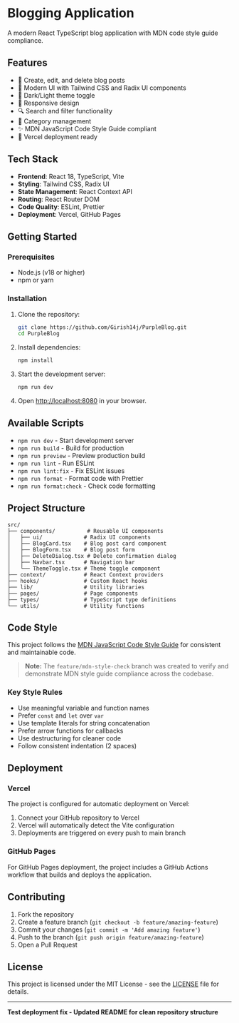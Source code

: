 # Blogging Application

A modern React TypeScript blog application with MDN code style guide compliance.

## Features

- 📝 Create, edit, and delete blog posts
- 🎨 Modern UI with Tailwind CSS and Radix UI components
- 🌙 Dark/Light theme toggle
- 📱 Responsive design
- 🔍 Search and filter functionality
- 📂 Category management
- ✨ MDN JavaScript Code Style Guide compliant
- 🚀 Vercel deployment ready

## Tech Stack

- **Frontend**: React 18, TypeScript, Vite
- **Styling**: Tailwind CSS, Radix UI
- **State Management**: React Context API
- **Routing**: React Router DOM
- **Code Quality**: ESLint, Prettier
- **Deployment**: Vercel, GitHub Pages

## Getting Started

### Prerequisites

- Node.js (v18 or higher)
- npm or yarn

### Installation

1. Clone the repository:
   ```bash
   git clone https://github.com/Girish14j/PurpleBlog.git
   cd PurpleBlog
   ```

2. Install dependencies:
   ```bash
   npm install
   ```

3. Start the development server:
   ```bash
   npm run dev
   ```

4. Open [http://localhost:8080](http://localhost:8080) in your browser.

## Available Scripts

- `npm run dev` - Start development server
- `npm run build` - Build for production
- `npm run preview` - Preview production build
- `npm run lint` - Run ESLint
- `npm run lint:fix` - Fix ESLint issues
- `npm run format` - Format code with Prettier
- `npm run format:check` - Check code formatting

## Project Structure

```
src/
├── components/          # Reusable UI components
│   ├── ui/             # Radix UI components
│   ├── BlogCard.tsx    # Blog post card component
│   ├── BlogForm.tsx    # Blog post form
│   ├── DeleteDialog.tsx # Delete confirmation dialog
│   ├── Navbar.tsx      # Navigation bar
│   └── ThemeToggle.tsx # Theme toggle component
├── context/            # React Context providers
├── hooks/              # Custom React hooks
├── lib/                # Utility libraries
├── pages/              # Page components
├── types/              # TypeScript type definitions
└── utils/              # Utility functions
```

## Code Style

This project follows the [MDN JavaScript Code Style Guide](https://developer.mozilla.org/en-US/docs/MDN/Writing_guidelines/Writing_style_guide/Code_style_guide/JavaScript) for consistent and maintainable code.

> **Note:** The `feature/mdn-style-check` branch was created to verify and demonstrate MDN style guide compliance across the codebase.

### Key Style Rules

- Use meaningful variable and function names
- Prefer `const` and `let` over `var`
- Use template literals for string concatenation
- Prefer arrow functions for callbacks
- Use destructuring for cleaner code
- Follow consistent indentation (2 spaces)

## Deployment

### Vercel

The project is configured for automatic deployment on Vercel:

1. Connect your GitHub repository to Vercel
2. Vercel will automatically detect the Vite configuration
3. Deployments are triggered on every push to main branch

### GitHub Pages

For GitHub Pages deployment, the project includes a GitHub Actions workflow that builds and deploys the application.

## Contributing

1. Fork the repository
2. Create a feature branch (`git checkout -b feature/amazing-feature`)
3. Commit your changes (`git commit -m 'Add amazing feature'`)
4. Push to the branch (`git push origin feature/amazing-feature`)
5. Open a Pull Request

## License

This project is licensed under the MIT License - see the [LICENSE](LICENSE) file for details.

---

**Test deployment fix - Updated README for clean repository structure**
